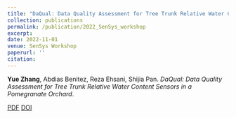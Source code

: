 ```yaml
---
title: "DaQual: Data Quality Assessment for Tree Trunk Relative Water Content Sensors in a Pomegranate Orchard"
collection: publications
permalink: /publication/2022_SenSys_workshop
excerpt: 
date: 2022-11-01
venue: SenSys Workshop
paperurl: ''
citation: 
---
```

**Yue Zhang**, Abdias Benitez, Reza Ehsani, Shijia Pan. *DaQual: Data Quality Assessment for Tree Trunk Relative Water Content Sensors in a Pomegranate Orchard*.

[PDF](http://yzthu.github.io/files/2022_AgSys.pdf) [DOI](diolink)
